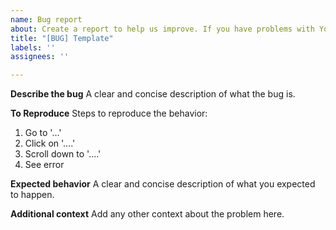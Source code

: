 ```yaml
---
name: Bug report
about: Create a report to help us improve. If you have problems with YouTube, and you are not from the Russian Federation, please refer to separate Issue #30
title: "[BUG] Template"
labels: ''
assignees: ''

---
```


**Describe the bug**
A clear and concise description of what the bug is.

**To Reproduce**
Steps to reproduce the behavior:
1. Go to '...'
2. Click on '....'
3. Scroll down to '....'
4. See error

**Expected behavior**
A clear and concise description of what you expected to happen.

**Additional context**
Add any other context about the problem here.
